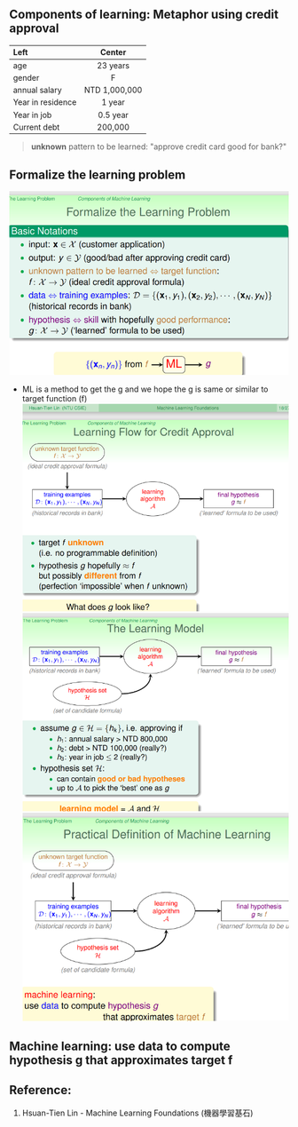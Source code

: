 ## Components of learning: Metaphor using credit approval
|Left |Center|
|:-----|:----:|
|age |23 years |
|gender |F |
|annual salary |NTD 1,000,000 |
|Year in residence|1 year |
|Year in job|0.5 year |
|Current debt|200,000 |
> __unknown__ pattern to be learned: "approve credit card good for bank?"
## Formalize the learning problem
![image](https://github.com/yhlien1221/Machine_Learning_Foundations_and_Techniques/blob/main/Foundations/pic/2_1.png)
* ML is a method to get the g and we hope the g is same or similar to target function (f)
![image](https://github.com/yhlien1221/Machine_Learning_Foundations_and_Techniques/blob/main/Foundations/pic/2_2.png)
![image](https://github.com/yhlien1221/Machine_Learning_Foundations_and_Techniques/blob/main/Foundations/pic/2_3.png)
![image](https://github.com/yhlien1221/Machine_Learning_Foundations_and_Techniques/blob/main/Foundations/pic/2_4.png)

## __Machine learning__: use data to __compute hypothesis g__ that __approximates target f__

## Reference:
1. Hsuan-Tien Lin - Machine Learning Foundations (機器學習基石)
